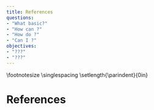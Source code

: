 ```yaml
---
title: References 
questions:
- "What basic?"
- "How can ?"
- "How do ?"
- "Can I ?"
objectives:
- "???"
- "???"
---
```

\footnotesize
\singlespacing
\setlength{\parindent}{0in}

<!-- 
Do not edit this page.

References are automatically generated from the BibTex file (References.bib)

...which you should create using your reference manager.
-->

# References
